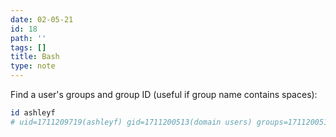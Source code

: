 ```yaml
---
date: 02-05-21
id: 18
path: ''
tags: []
title: Bash
type: note
---
```


Find a user's groups and group ID (useful if group name contains spaces):

```bash
id ashleyf
# uid=1711209719(ashleyf) gid=1711200513(domain users) groups=1711200513(domain users),998(docker)
```